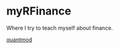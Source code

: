 # myRFinance

Where I try to teach myself about finance.

[quantmod](https://ntguardian.wordpress.com/2017/03/27/introduction-stock-market-data-r-1/)



